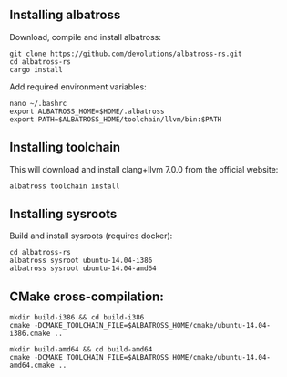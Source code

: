 
## Installing albatross

Download, compile and install albatross:

```
git clone https://github.com/devolutions/albatross-rs.git
cd albatross-rs
cargo install
```

Add required environment variables:

```
nano ~/.bashrc
export ALBATROSS_HOME=$HOME/.albatross
export PATH=$ALBATROSS_HOME/toolchain/llvm/bin:$PATH
```

## Installing toolchain

This will download and install clang+llvm 7.0.0 from the official website:

```
albatross toolchain install
```

## Installing sysroots

Build and install sysroots (requires docker):

```
cd albatross-rs
albatross sysroot ubuntu-14.04-i386
albatross sysroot ubuntu-14.04-amd64
```

## CMake cross-compilation:

```
mkdir build-i386 && cd build-i386
cmake -DCMAKE_TOOLCHAIN_FILE=$ALBATROSS_HOME/cmake/ubuntu-14.04-i386.cmake ..

mkdir build-amd64 && cd build-amd64
cmake -DCMAKE_TOOLCHAIN_FILE=$ALBATROSS_HOME/cmake/ubuntu-14.04-amd64.cmake ..
```
